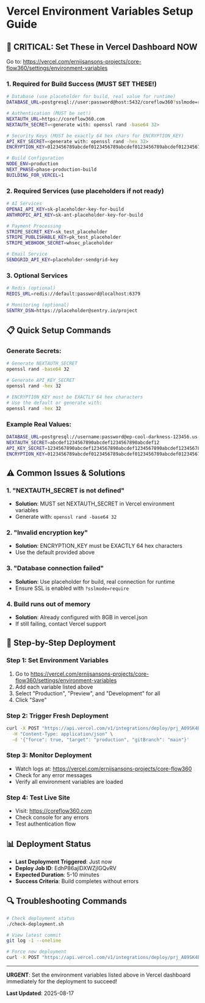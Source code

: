 # Vercel Environment Variables Setup Guide

## 🚨 CRITICAL: Set These in Vercel Dashboard NOW

Go to: https://vercel.com/ernijsansons-projects/core-flow360/settings/environment-variables

### 1. Required for Build Success (MUST SET THESE!)

```bash
# Database (use placeholder for build, real value for runtime)
DATABASE_URL=postgresql://user:password@host:5432/coreflow360?sslmode=require

# Authentication (MUST be set!)
NEXTAUTH_URL=https://coreflow360.com
NEXTAUTH_SECRET=<generate with: openssl rand -base64 32>

# Security Keys (MUST be exactly 64 hex chars for ENCRYPTION_KEY)
API_KEY_SECRET=<generate with: openssl rand -hex 32>
ENCRYPTION_KEY=0123456789abcdef0123456789abcdef0123456789abcdef0123456789abcdef

# Build Configuration
NODE_ENV=production
NEXT_PHASE=phase-production-build
BUILDING_FOR_VERCEL=1
```

### 2. Required Services (use placeholders if not ready)

```bash
# AI Services
OPENAI_API_KEY=sk-placeholder-key-for-build
ANTHROPIC_API_KEY=sk-ant-placeholder-key-for-build

# Payment Processing
STRIPE_SECRET_KEY=sk_test_placeholder
STRIPE_PUBLISHABLE_KEY=pk_test_placeholder
STRIPE_WEBHOOK_SECRET=whsec_placeholder

# Email Service
SENDGRID_API_KEY=placeholder-sendgrid-key
```

### 3. Optional Services

```bash
# Redis (optional)
REDIS_URL=redis://default:password@localhost:6379

# Monitoring (optional)
SENTRY_DSN=https://placeholder@sentry.io/project
```

## 📋 Quick Setup Commands

### Generate Secrets:
```bash
# Generate NEXTAUTH_SECRET
openssl rand -base64 32

# Generate API_KEY_SECRET  
openssl rand -hex 32

# ENCRYPTION_KEY must be EXACTLY 64 hex characters
# Use the default or generate with:
openssl rand -hex 32
```

### Example Real Values:
```bash
DATABASE_URL=postgresql://username:password@ep-cool-darkness-123456.us-east-2.aws.neon.tech/coreflow360?sslmode=require
NEXTAUTH_SECRET=abcdef1234567890abcdef1234567890abcdef12
API_KEY_SECRET=1234567890abcdef1234567890abcdef1234567890abcdef1234567890abcdef
ENCRYPTION_KEY=0123456789abcdef0123456789abcdef0123456789abcdef0123456789abcdef
```

## ⚠️ Common Issues & Solutions

### 1. "NEXTAUTH_SECRET is not defined"
- **Solution**: MUST set NEXTAUTH_SECRET in Vercel environment variables
- Generate with: `openssl rand -base64 32`

### 2. "Invalid encryption key"
- **Solution**: ENCRYPTION_KEY must be EXACTLY 64 hex characters
- Use the default provided above

### 3. "Database connection failed"
- **Solution**: Use placeholder for build, real connection for runtime
- Ensure SSL is enabled with `?sslmode=require`

### 4. Build runs out of memory
- **Solution**: Already configured with 8GB in vercel.json
- If still failing, contact Vercel support

## 🚀 Step-by-Step Deployment

### Step 1: Set Environment Variables
1. Go to https://vercel.com/ernijsansons-projects/core-flow360/settings/environment-variables
2. Add each variable listed above
3. Select "Production", "Preview", and "Development" for all
4. Click "Save"

### Step 2: Trigger Fresh Deployment
```bash
curl -X POST "https://api.vercel.com/v1/integrations/deploy/prj_A09SK4Bp6C6TYcJXedNtZA2UvCs9/Emwdczu7Uz" \
  -H "Content-Type: application/json" \
  -d '{"force": true, "target": "production", "gitBranch": "main"}'
```

### Step 3: Monitor Deployment
- Watch logs at: https://vercel.com/ernijsansons-projects/core-flow360
- Check for any error messages
- Verify all environment variables are loaded

### Step 4: Test Live Site
- Visit: https://coreflow360.com
- Check console for any errors
- Test authentication flow

## 📊 Deployment Status

- **Last Deployment Triggered**: Just now
- **Deploy Job ID**: EdhP86ajlDXWZjIGQvRV
- **Expected Duration**: 5-10 minutes
- **Success Criteria**: Build completes without errors

## 🔍 Troubleshooting Commands

```bash
# Check deployment status
./check-deployment.sh

# View latest commit
git log -1 --oneline

# Force new deployment
curl -X POST "https://api.vercel.com/v1/integrations/deploy/prj_A09SK4Bp6C6TYcJXedNtZA2UvCs9/Emwdczu7Uz" -H "Content-Type: application/json" -d '{"force": true}'
```

---

**URGENT**: Set the environment variables listed above in Vercel dashboard immediately for the deployment to succeed!

**Last Updated**: 2025-08-17